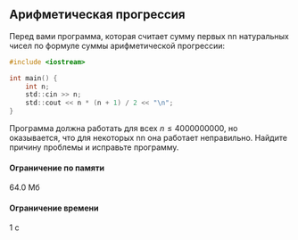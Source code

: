 ## Арифметическая прогрессия ##

Перед вами программа, которая считает сумму первых nn натуральных чисел по формуле суммы арифметической прогрессии:

```objectivec
#include <iostream>

int main() {
    int n;
    std::cin >> n;
    std::cout << n * (n + 1) / 2 << "\n";
}
```
Программа должна работать для всех $n ≤ 4000000000$, но оказывается, что для некоторых nn она работает неправильно. Найдите причину проблемы и исправьте программу.
#### Ограничение по памяти ####
64.0 Мб
#### Ограничение времени ####
1 с

